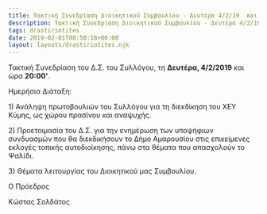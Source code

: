 ```yaml
---
title: Τακτική Συνεδρίαση Διοικητικού Συμβουλίου - Δευτέρα 4/2/19  και ώρα 20:00'
description: Τακτική Συνεδρίαση Διοικητικού Συμβουλίου - Δευτέρα 4/2/19  και ώρα 20:00'
tags: drastiriotites
date: 2019-02-01T08:50:18+00:00
layout: layouts/drastiriotites.njk
---
```

Τακτική Συνεδρίαση του Δ.Σ. του Συλλόγου, τη **Δευτέρα, 4/2/2019** και ώρα **20:00'**.

Ημερήσια Διάταξη:

1\) Ανάληψη πρωτοβουλιών του Συλλόγου για τη διεκδίκηση του ΧΕΥ Κύμης, ως χώρου πρασίνου και αναψυχής.

2\) Προετοιμασία του Δ.Σ. για την ενημέρωση των υποψήφιων συνδυασμών που θα διεκδικήσουν το Δήμο Αμαρουσίου στις επικείμενες εκλογές τοπικής αυτοδιοίκησης, πάνω στα θέματα που απασχολούν το Ψαλίδι.

3\) Θέματα λειτουργίας του Διοικητικού μας Συμβουλίου.

Ο Πρόεδρος

Κώστας Σολδάτος
<!-- excerpt -->

